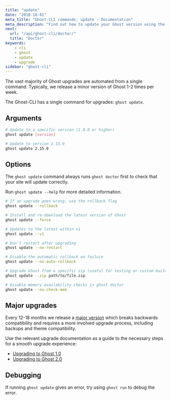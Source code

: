 ```yaml
---
title: "update"
date: "2018-10-01"
meta_title: "Ghost-CLI commands: update - Documentation"
meta_description: "Find out how to update your Ghost version using the CLI tool. Read more in the official Ghost documentation."
next:
  url: "/api/ghost-cli/doctor/"
  title: "Doctor"
keywords:
    - cli
    - ghost
    - update
    - upgrade
sidebar: "ghost-cli"
---
```


The vast majority of Ghost upgrades are automated from a single command. Typically, we release a minor version of Ghost 1-2 times per week.

The Ghost-CLI has a single command for upgrades: `ghost update`.

## Arguments

```bash
# Update to a specific version (1.0.0 or higher)
ghost update [version]

# Update to version 2.15.0
ghost update 2.15.0

```

## Options

The `ghost update` command always runs `ghost doctor` first to check that your site will update correctly.

Run `ghost update --help` for more detailed information.

```bash
# If an upgrade goes wrong, use the rollback flag
ghost update --rollback

# Install and re-download the latest version of Ghost
ghost update --force

# Updates to the latest within v1
ghost update --v1

# Don't restart after upgrading
ghost update --no-restart

# Disable the automatic rollback on failure
ghost update --no-auto-rollback

# Upgrade Ghost from a specific zip (useful for testing or custom builds)
ghost update --zip path/to/file.zip

# Disable memory availability checks in ghost doctor
ghost update --no-check-mem

```

## Major upgrades

Every 12-18 months we release a [major version](https://docs.ghost.org/faq/major-versions-lts/) which breaks backwards compatibility and requires a more involved upgrade process, including backups and theme compatibility.

Use the relevant upgrade documentation as a guide to the necessary steps for a smooth upgrade experience:

* [Upgrading to Ghost 1.0](https://docs.ghost.org/faq/upgrade-to-ghost-1-0/)
* [Upgrading to Ghost 2.0](https://docs.ghost.org/faq/upgrade-to-ghost-2-0/)


## Debugging

If running `ghost update` gives an error, try using `ghost run` to debug the error.

